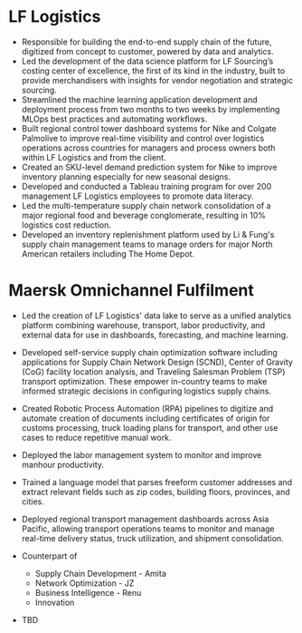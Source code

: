 # LF Logistics
* Responsible for building the end-to-end supply chain of the future, digitized from concept to customer, powered by data and analytics.
* Led the development of the data science platform for LF Sourcing’s costing center of excellence, the first of its kind in the industry, built to provide merchandisers with insights for vendor negotiation and strategic sourcing.
* Streamlined the machine learning application development and deployment process from two months to two weeks by implementing MLOps best practices and automating workflows.
* Built regional control tower dashboard systems for Nike and Colgate Palmolive to improve real-time visibility and control over logistics operations across countries for managers and process owners both within LF Logistics and from the client.
* Created an SKU-level demand prediction system for Nike to improve inventory planning especially for new seasonal designs.
* Developed and conducted a Tableau training program for over 200 management LF Logistics employees to promote data literacy.
* Led the multi-temperature supply chain network consolidation of a major regional food and beverage conglomerate, resulting in 10% logistics cost reduction.
* Developed an inventory replenishment platform used by Li & Fung's supply chain management teams to manage orders for major North American retailers including The Home Depot.
# Maersk Omnichannel Fulfilment
* Led the creation of LF Logistics' data lake to serve as a unified analytics platform combining warehouse, transport, labor productivity, and external data for use in dashboards, forecasting, and machine learning.   
* Developed self-service supply chain optimization software including applications for Supply Chain Network Design (SCND), Center of Gravity (CoG) facility location analysis, and Traveling Salesman Problem (TSP) transport optimization. These empower in-country teams to make informed strategic decisions in configuring logistics supply chains.
* Created Robotic Process Automation (RPA) pipelines to digitize and automate creation of documents including certificates of origin for customs processing, truck loading plans for transport, and other use cases to reduce repetitive manual work.
* Deployed the labor management system to monitor and improve manhour productivity. 
* Trained a language model that parses freeform customer addresses and extract relevant fields such as zip codes, building floors, provinces, and cities.
* Deployed regional transport management dashboards across Asia Pacific, allowing transport operations teams to monitor and manage real-time delivery status, truck utilization, and shipment consolidation.

* Counterpart of
  * Supply Chain Development - Amita
  * Network Optimization - JZ
  * Business Intelligence - Renu
  * Innovation
* TBD
